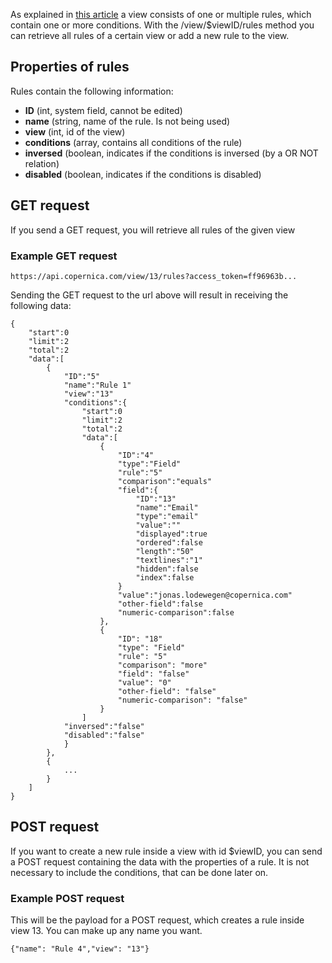 As explained in [this article](./views-explained.md) a view consists of one
or multiple rules, which contain one or more conditions. With the
/view/\$viewID/rules method you can retrieve all rules of a certain view
or add a new rule to the view.

Properties of rules
-------------------

Rules contain the following information:

-   **ID** (int, system field, cannot be edited)
-   **name** (string, name of the rule. Is not being used)
-   **view** (int, id of the view)
-   **conditions** (array, contains all conditions of the rule)
-   **inversed** (boolean, indicates if the conditions is inversed (by a
    OR NOT relation)
-   **disabled** (boolean, indicates if the conditions is disabled)

GET request
-----------

If you send a GET request, you will retrieve all rules of the given view

### Example GET request

~~~~ {.language-javascript}
https://api.copernica.com/view/13/rules?access_token=ff96963b...
~~~~

Sending the GET request to the url above will result in receiving the
following data:

~~~~ {.language-javascript}
{
    "start":0
    "limit":2
    "total":2
    "data":[
        {
            "ID":"5"
            "name":"Rule 1"
            "view":"13"
            "conditions":{
                "start":0
                "limit":2
                "total":2
                "data":[
                    {
                        "ID":"4"
                        "type":"Field"
                        "rule":"5"
                        "comparison":"equals"
                        "field":{
                            "ID":"13"
                            "name":"Email"
                            "type":"email"
                            "value":""
                            "displayed":true
                            "ordered":false
                            "length":"50"
                            "textlines":"1"
                            "hidden":false
                            "index":false
                        }
                        "value":"jonas.lodewegen@copernica.com"
                        "other-field":false
                        "numeric-comparison":false
                    },
                    {
                        "ID": "18"
                        "type": "Field"
                        "rule": "5"
                        "comparison": "more"
                        "field": "false"
                        "value": "0"
                        "other-field": "false"
                        "numeric-comparison": "false"
                    }
                ]   
            "inversed":"false"
            "disabled":"false"
            }
        },
        {
            ...
        }
    ]
}
~~~~

POST request
------------

If you want to create a new rule inside a view with id \$viewID, you can
send a POST request containing the data with the properties of a rule.
It is not necessary to include the conditions, that can be done later
on.

### Example POST request

This will be the payload for a POST request, which creates a rule inside
view 13. You can make up any name you want.

~~~~ {.language-javascript}
{"name": "Rule 4","view": "13"}
~~~~
